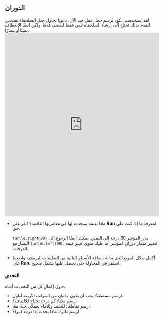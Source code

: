 ## الدوران

لقد استخدمت الكود لرسم خط. عمل جيد الآن، دعونا نحاول جعل السلحفاة تستدير. للقيام بذلك تحتاج إلى إرشاد السلحفاة ليس فقط للمضي قدمًا، ولكن أيضًا للانعطاف يمينًا أو يسارًا. <iframe src="https://trinket.io/embed/python/88c91b8dfb" width="100%" height="600" frameborder="0" marginwidth="0" marginheight="0" allowfullscreen></iframe> 

- ماذا تعتقد سيحدث لها في مغامرتها القادمة؟ انقر على **Run** لمعرفة ما إذا كنت على حق.
    
    `turtle.right(90)` يدير المؤشر 90 درجة إلى اليمين. يمكنك أيضًا الرجوع إلى اليسار مع `turtle.left(90)`. لتغيير مقدار دوران المؤشر، ما عليك سوى تغيير قيمة الدرجات.

- أكمل شكل المربع الذي بدأته بإضافة الأسطر التالية من التعليمات البرمجية واضغط على **Run**. استمر في المحاولة حتى تحصل عليها بشكل صحيح.

### التحدي

حاول إكمال كل من التحديات أدناه.

- ارسم مستطيلاً: يجب أن يكون جانبان من الجوانب الأربعة أطول.
- ارسم مثلثًا: كم درجة تحتاج للالتفاف؟
- ارسم تقاطعًا: للخلف وللأمام يعملان جيدًا معًا.
- ارسم دائرة: ماذا يحدث إذا درت كثيرا؟